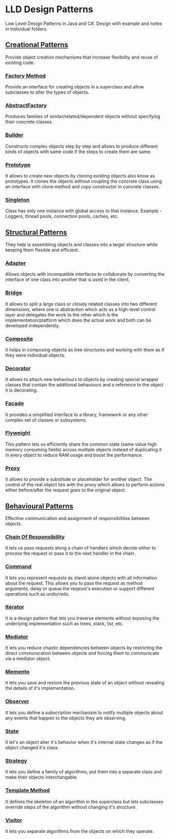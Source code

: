 # LLD Design Patterns

Low Level Design Patterns in Java and C#.
Design with example and notes in individual folders.

## [Creational Patterns](CreationalPatterns)
Provide object creation mechanisms that increase flexibility and reuse of existing code.
### [Factory Method](CreationalPatterns/Factory%20Method)
Provide an interface for creating objects in a superclass and allow subclasses to alter the types of objects.
### [AbstractFactory](CreationalPatterns/AbstractFactory)
Produces families of similar/related/dependent objects without specifying their concrete classes.
### [Builder](/CreationalPatterns/Builder)
Constructs complex objects step by step and allows to produce different kinds of objects with same code if the steps to create them are same.
### [Prototype](/CreationalPatterns/Prototype)
It allows to create new objects by cloning existing objects also know as prototypes.
It clones the objects without coupling the concrete class using an interface with clone method and copy constructor in concrete classes.
### [Singleton](/CreationalPatterns/Singleton)
Class has only one instance with global access to that instance. Example - Loggers, thread pools, connection pools, caches, etc.

## [Structural Patterns](Structual-Patterns)
They help is assembling objects and classes into a larger structure while keeping them flexible and efficient.
### [Adapter](/Structural-Patterns/Adapter)
Allows objects with incompatible interfaces to collaborate by converting the interface of one class into another that is used in the client.
### [Bridge](/Structural-Patterns/Bridge)
It allows to split a large class or closely related classes into two different dimensions, where one is abstraction which acts as a high-level control layer and delegates the work to the other which is the implementation/platform which does the actual work and both can be developed independently.
### [Composite](/Structural-Patterns/Composite)
It helps in composing objects as tree structures and working with them as if they were individual objects.
### [Decorator](/Structural-Patterns/Decorator)
It allows to attach new behaviours to objects by creating special wrapper classes that contain the additional behaviours and a reference to the object it is decorating.
### [Facade](/Structural-Patterns/Facade)
It provides a simplified interface to a library, framework or any other complex set of classes or subsystems.
### [Flyweight](/Structural-Patterns/Flyweight)
This pattern lets us efficiently share the common state (same value high memory consuming fields) across multiple objects instead of duplicating it in every object to reduce RAM usage and boost the performance.
### [Proxy](/Structural-Patterns/Proxy)
It allows to provide a substitute or placeholder for another object. The control of the real object lies with the proxy which allows to perform actions either before/after the request goes to the original object.

## [Behavioural Patterns](Behavioural-Patterns)
Effective communication and assignment of responsibilities between objects.
### [Chain Of Responsibility](/Behavioural-Patterns/ChainOfResponsibility)
It lets us pass requests along a chain of handlers which decide either to process the request or pass it to the next handler in the chain.
### [Command](/Behavioural-Patterns/Command)
It lets you represent requests as stand-alone objects with all information about the request. This allows you to pass the request as method arguments, delay or queue the reqeust's execution or support different operations such as undo/redo.
### [Iterator](/Behavioural-Patterns/Iterator)
It is a design pattern that lets you traverse elements without exposing the underlying implementation such as trees, stack, list, etc.
### [Mediator](/Behavioural-Patterns/Mediator)
It lets you reduce chaotic dependencies between objects by restricting the direct communication between objects and forcing them to communicate via a mediator object.
### [Memento](/Behavioural-Patterns/Memento)
It lets you save and restore the previous state of an object without revealing the details of it's implementation.
### [Observer](/Behavioural-Patterns/Observer)
It lets you define a subscription mechanism to notify multiple objects about any events that happen to the objects they are observing.
### [State](/Behavioural-Patterns/State)
It let's an object alter it's behavior when it's internal state changes as if the object changed it's class.
### [Strategy](/Behavioural-Patterns/Strategy)
It lets you define a family of algorithms, put them into a separate class and make their objects interchangable.
### [Template Method](/Behavioural-Patterns/TemplateMethod)
It defines the skeleton of an algorithm in the superclass but lets subclasses override steps of the algorithm without changing it's structure.
### [Visitor](/Behavioural-Patterns/Visitor)
It lets you separate algorithms from the objects on which they operate.
